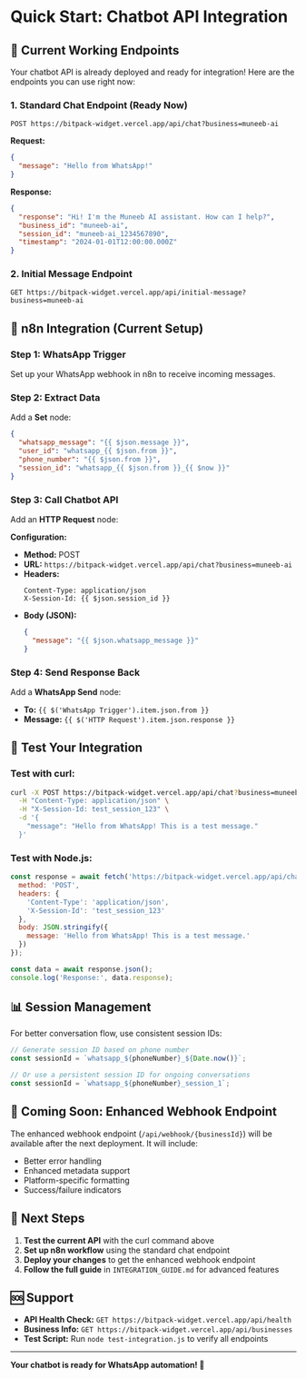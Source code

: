 # Quick Start: Chatbot API Integration

## 🚀 Current Working Endpoints

Your chatbot API is already deployed and ready for integration! Here are the endpoints you can use right now:

### 1. Standard Chat Endpoint (Ready Now)
```
POST https://bitpack-widget.vercel.app/api/chat?business=muneeb-ai
```

**Request:**
```json
{
  "message": "Hello from WhatsApp!"
}
```

**Response:**
```json
{
  "response": "Hi! I'm the Muneeb AI assistant. How can I help?",
  "business_id": "muneeb-ai",
  "session_id": "muneeb-ai_1234567890",
  "timestamp": "2024-01-01T12:00:00.000Z"
}
```

### 2. Initial Message Endpoint
```
GET https://bitpack-widget.vercel.app/api/initial-message?business=muneeb-ai
```

## 🔧 n8n Integration (Current Setup)

### Step 1: WhatsApp Trigger
Set up your WhatsApp webhook in n8n to receive incoming messages.

### Step 2: Extract Data
Add a **Set** node:
```json
{
  "whatsapp_message": "{{ $json.message }}",
  "user_id": "whatsapp_{{ $json.from }}",
  "phone_number": "{{ $json.from }}",
  "session_id": "whatsapp_{{ $json.from }}_{{ $now }}"
}
```

### Step 3: Call Chatbot API
Add an **HTTP Request** node:

**Configuration:**
- **Method:** POST
- **URL:** `https://bitpack-widget.vercel.app/api/chat?business=muneeb-ai`
- **Headers:**
  ```
  Content-Type: application/json
  X-Session-Id: {{ $json.session_id }}
  ```
- **Body (JSON):**
  ```json
  {
    "message": "{{ $json.whatsapp_message }}"
  }
  ```

### Step 4: Send Response Back
Add a **WhatsApp Send** node:
- **To:** `{{ $('WhatsApp Trigger').item.json.from }}`
- **Message:** `{{ $('HTTP Request').item.json.response }}`

## 🧪 Test Your Integration

### Test with curl:
```bash
curl -X POST https://bitpack-widget.vercel.app/api/chat?business=muneeb-ai \
  -H "Content-Type: application/json" \
  -H "X-Session-Id: test_session_123" \
  -d '{
    "message": "Hello from WhatsApp! This is a test message."
  }'
```

### Test with Node.js:
```javascript
const response = await fetch('https://bitpack-widget.vercel.app/api/chat?business=muneeb-ai', {
  method: 'POST',
  headers: {
    'Content-Type': 'application/json',
    'X-Session-Id': 'test_session_123'
  },
  body: JSON.stringify({
    message: 'Hello from WhatsApp! This is a test message.'
  })
});

const data = await response.json();
console.log('Response:', data.response);
```

## 📊 Session Management

For better conversation flow, use consistent session IDs:

```javascript
// Generate session ID based on phone number
const sessionId = `whatsapp_${phoneNumber}_${Date.now()}`;

// Or use a persistent session ID for ongoing conversations
const sessionId = `whatsapp_${phoneNumber}_session_1`;
```

## 🔄 Coming Soon: Enhanced Webhook Endpoint

The enhanced webhook endpoint (`/api/webhook/{businessId}`) will be available after the next deployment. It will include:

- Better error handling
- Enhanced metadata support
- Platform-specific formatting
- Success/failure indicators

## 🎯 Next Steps

1. **Test the current API** with the curl command above
2. **Set up n8n workflow** using the standard chat endpoint
3. **Deploy your changes** to get the enhanced webhook endpoint
4. **Follow the full guide** in `INTEGRATION_GUIDE.md` for advanced features

## 🆘 Support

- **API Health Check:** `GET https://bitpack-widget.vercel.app/api/health`
- **Business Info:** `GET https://bitpack-widget.vercel.app/api/businesses`
- **Test Script:** Run `node test-integration.js` to verify all endpoints

---

**Your chatbot is ready for WhatsApp automation! 🚀**
